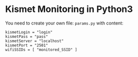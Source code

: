 # Kismet Monitoring in Python3
You need to create your own file: `params.py`
with content:
```
kismetLogin = "login"
kismetPass = "pass"
kismetServer = "localhost"
kismetPort = "2501"
wifiSSIDs = [ "monitored_SSID" ]
```